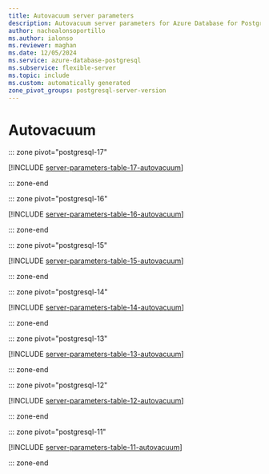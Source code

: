 ```yaml
---
title: Autovacuum server parameters
description: Autovacuum server parameters for Azure Database for PostgreSQL - Flexible Server.
author: nachoalonsoportillo
ms.author: ialonso
ms.reviewer: maghan
ms.date: 12/05/2024
ms.service: azure-database-postgresql
ms.subservice: flexible-server
ms.topic: include
ms.custom: automatically generated
zone_pivot_groups: postgresql-server-version
---
```

# Autovacuum


::: zone pivot="postgresql-17"

[!INCLUDE [server-parameters-table-17-autovacuum](./includes/server-parameters-table-17-autovacuum.md)]

::: zone-end


::: zone pivot="postgresql-16"

[!INCLUDE [server-parameters-table-16-autovacuum](./includes/server-parameters-table-16-autovacuum.md)]

::: zone-end


::: zone pivot="postgresql-15"

[!INCLUDE [server-parameters-table-15-autovacuum](./includes/server-parameters-table-15-autovacuum.md)]

::: zone-end


::: zone pivot="postgresql-14"

[!INCLUDE [server-parameters-table-14-autovacuum](./includes/server-parameters-table-14-autovacuum.md)]

::: zone-end


::: zone pivot="postgresql-13"

[!INCLUDE [server-parameters-table-13-autovacuum](./includes/server-parameters-table-13-autovacuum.md)]

::: zone-end


::: zone pivot="postgresql-12"

[!INCLUDE [server-parameters-table-12-autovacuum](./includes/server-parameters-table-12-autovacuum.md)]

::: zone-end


::: zone pivot="postgresql-11"

[!INCLUDE [server-parameters-table-11-autovacuum](./includes/server-parameters-table-11-autovacuum.md)]

::: zone-end


